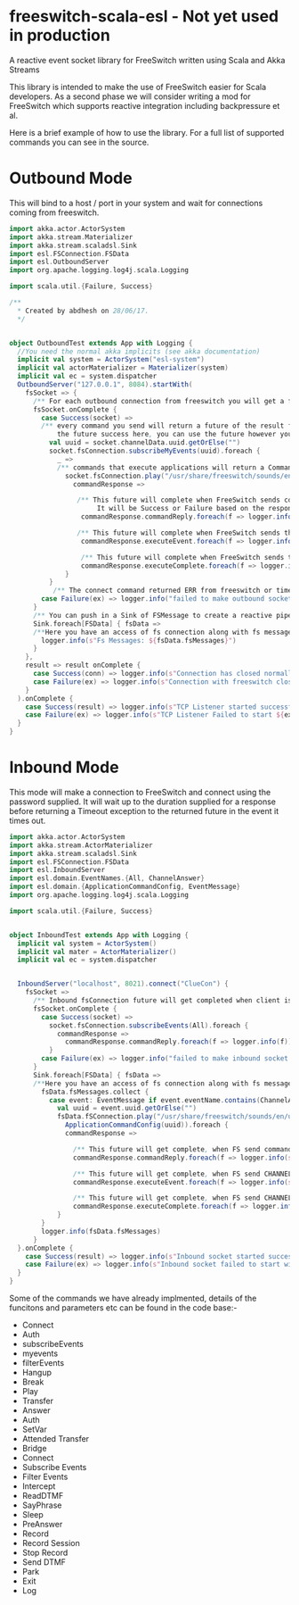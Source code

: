 # freeswitch-scala-esl - Not yet used in production
A reactive event socket library for FreeSwitch written using Scala and Akka Streams

This library is intended to make the use of FreeSwitch easier for Scala developers. As a second phase we will consider writing a mod for FreeSwitch which supports reactive integration including backpressure et al. 

Here is a brief example of how to use the library. For a full list of supported commands you can see in the source.

# Outbound Mode

This will bind to a host / port in your system and wait for connections coming from freeswitch.  

```scala
import akka.actor.ActorSystem
import akka.stream.Materializer
import akka.stream.scaladsl.Sink
import esl.FSConnection.FSData
import esl.OutboundServer
import org.apache.logging.log4j.scala.Logging

import scala.util.{Failure, Success}

/**
  * Created by abdhesh on 28/06/17.
  */


object OutboundTest extends App with Logging {
  //You need the normal akka implicits (see akka documentation)
  implicit val system = ActorSystem("esl-system")
  implicit val actorMaterializer = Materializer(system)
  implicit val ec = system.dispatcher
  OutboundServer("127.0.0.1", 8084).startWith(
    fsSocket => {
      /** For each outbound connection from freeswitch you will get a future named here 'fsSocket' this future will complete when we get a response from freeswitch to a connect command that is sent automatically by the library */
      fsSocket.onComplete {
        case Success(socket) =>
        /** every command you send will return a future of the result from freeswitch, we just use foreach to get in to 
            the future success here, you can use the future however you like including adding an onComplete callback*/
          val uuid = socket.channelData.uuid.getOrElse("")
          socket.fsConnection.subscribeMyEvents(uuid).foreach {
            _ =>
            /** commands that execute applications will return a CommandResponse which has 3 futures. See below: */
              socket.fsConnection.play("/usr/share/freeswitch/sounds/en/us/callie/conference/8000/conf-pin.wav").foreach {
                commandResponse =>

                 /** This future will complete when FreeSwitch sends command/reply message to the socket. 
                      It will be Success or Failure based on the response from FreeSwitch*/
                  commandResponse.commandReply.foreach(f => logger.info(s"Got command reply: ${f}"))

                 /** This future will complete when FreeSwitch sends the CHANNEL_EXECUTE event to the socket */
                  commandResponse.executeEvent.foreach(f => logger.info(s"Got ChannelExecute event: ${f}"))

                  /** This future will complete when FreeSwitch sends the CHANNEL_EXECUTE_COMPLETE  event to the socket */
                  commandResponse.executeComplete.foreach(f => logger.info(s"Got ChannelExecuteComplete event: ${f}"))
              }
          }
           /** The connect command returned ERR from freeswitch or timed out */
        case Failure(ex) => logger.info("failed to make outbound socket connection", ex)
      }
      /** You can push in a Sink of FSMessage to create a reactive pipeline for all the events coming down the socket */
      Sink.foreach[FSData] { fsData =>
      /**Here you have an access of fs connection along with fs messages*/
        logger.info(s"Fs Messages: ${fsData.fsMessages}")
      }
    },
    result => result onComplete {
      case Success(conn) => logger.info(s"Connection has closed normally ${conn.localAddress}")
      case Failure(ex) => logger.info(s"Connection with freeswitch closed with exception: ${ex}")
    }
  ).onComplete {
    case Success(result) => logger.info(s"TCP Listener started successfully ${result}")
    case Failure(ex) => logger.info(s"TCP Listener Failed to start ${ex}")
  }
}
```

# Inbound Mode

This mode will make a connection to FreeSwitch and connect using the password supplied. It will wait up to the duration supplied for a response before returning a Timeout exception to the returned future in the event it times out. 

```scala
import akka.actor.ActorSystem
import akka.stream.ActorMaterializer
import akka.stream.scaladsl.Sink
import esl.FSConnection.FSData
import esl.InboundServer
import esl.domain.EventNames.{All, ChannelAnswer}
import esl.domain.{ApplicationCommandConfig, EventMessage}
import org.apache.logging.log4j.scala.Logging

import scala.util.{Failure, Success}


object InboundTest extends App with Logging {
  implicit val system = ActorSystem()
  implicit val mater = ActorMaterializer()
  implicit val ec = system.dispatcher


  InboundServer("localhost", 8021).connect("ClueCon") {
    fsSocket =>
      /** Inbound fsConnection future will get completed when client is authorised by freeswitch */
      fsSocket.onComplete {
        case Success(socket) =>
          socket.fsConnection.subscribeEvents(All).foreach {
            commandResponse =>
              commandResponse.commandReply.foreach(f => logger.info(f))
          }
        case Failure(ex) => logger.info("failed to make inbound socket connection", ex)
      }
      Sink.foreach[FSData] { fsData =>
      /**Here you have an access of fs connection along with fs messages*/
        fsData.fsMessages.collect {
          case event: EventMessage if event.eventName.contains(ChannelAnswer) =>
            val uuid = event.uuid.getOrElse("")
            fsData.fSConnection.play("/usr/share/freeswitch/sounds/en/us/callie/conference/8000/conf-pin.wav",
              ApplicationCommandConfig(uuid)).foreach {
              commandResponse =>

                /** This future will get complete, when FS send command/reply message to the socket */
                commandResponse.commandReply.foreach(f => logger.info(s"Got command reply: ${f}"))

                /** This future will get complete, when FS send CHANNEL_EXECUTE event to the socket */
                commandResponse.executeEvent.foreach(f => logger.info(s"Got ChannelExecute event: ${f}"))

                /** This future will get complete, when FS send CHANNEL_EXECUTE_COMPLETE  event to the socket */
                commandResponse.executeComplete.foreach(f => logger.info(s"ChannelExecuteComplete event: ${f}"))
            }
        }
        logger.info(fsData.fsMessages)
      }
  }.onComplete {
    case Success(result) => logger.info(s"Inbound socket started successfully ${result}")
    case Failure(ex) => logger.info(s"Inbound socket failed to start with exception ${ex}")
  }
}
```

Some of the commands we have already implmented, details of the funcitons and parameters etc can be found in the code base:-

* Connect
* Auth
* subscribeEvents
* myevents
* filterEvents
* Hangup
* Break
* Play
* Transfer
* Answer
* Auth
* SetVar
* Attended Transfer
* Bridge
* Connect
* Subscribe Events
* Filter Events
* Intercept
* ReadDTMF
* SayPhrase
* Sleep
* PreAnswer
* Record
* Record Session
* Stop Record
* Send DTMF
* Park
* Exit
* Log  

